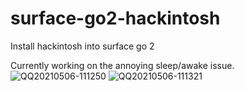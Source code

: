 # surface-go2-hackintosh
Install hackintosh into surface go 2



Currently working on the annoying sleep/awake issue.
![QQ20210506-111250](https://user-images.githubusercontent.com/46492291/117236910-528b0980-ae5c-11eb-813a-6bf952054734.png)
![QQ20210506-111321](https://user-images.githubusercontent.com/46492291/117236913-5454cd00-ae5c-11eb-8e30-933f73f2379c.png)
